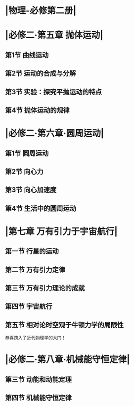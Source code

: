 # |物理-必修第二册|

# |必修二·第五章 抛体运动|

## 第1节 曲线运动

## 第2节 运动的合成与分解

## 第3节 实验：探究平抛运动的特点

## 第4节 抛体运动的规律

# |必修二·第六章·圆周运动|

## 第1节 圆周运动

## 第2节 向心力

## 第3节 向心加速度

## 第4节 生活中的圆周运动

# |第七章 万有引力于宇宙航行|

## 第一节 行星的运动

## 第二节 万有引力定律

## 第三节 万有引力理论的成就

## 第四节 宇宙航行

## 第五节 相对论时空观于牛顿力学的局限性

恭喜跨入了近代物理学的大门！

# |必修二·第八章·机械能守恒定律|

## 第三节 动能和动能定理

## 第四节 机械能守恒定律